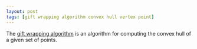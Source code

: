 ```yaml
---
layout: post
tags: [gift wrapping algorithm convex hull vertex point]
---
```

The [gift wrapping algorithm](https://en.wikipedia.org/wiki/Gift_wrapping_algorithm) is an algorithm for computing the convex hull of a given set of points.